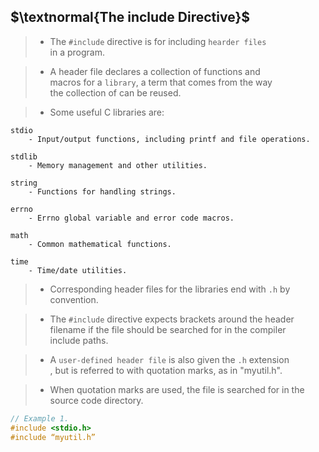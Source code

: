 ## $\textnormal{The include Directive}$

> - The `#include` directive is for including `hearder files` <br />
    in a program.

> - A header file declares a collection of functions and <br />
    macros for a `library`, a term that comes from the way <br />
    the collection of can be reused.

> - Some useful C libraries are:

```plaintext
stdio
    - Input/output functions, including printf and file operations.

stdlib
    - Memory management and other utilities.

string
    - Functions for handling strings.

errno
    - Errno global variable and error code macros.

math
    - Common mathematical functions.

time
    - Time/date utilities.
```

> - Corresponding header files for the libraries end with `.h` by <br />
    convention.

> - The `#include` directive expects brackets around the header <br />
    filename if the file should be searched for in the compiler <br />
    include paths.

> - A `user-defined header file` is also given the `.h` extension <br />
    , but is referred to with quotation marks, as in "myutil.h".

> - When quotation marks are used, the file is searched for in the <br />
    source code directory.

```c
// Example 1.
#include <stdio.h>
#include “myutil.h”
```
